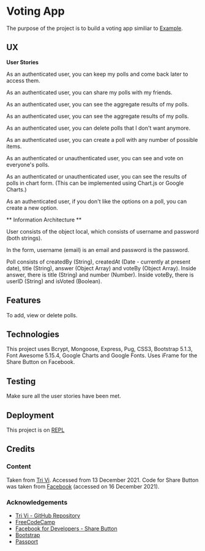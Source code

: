 # Voting App

The purpose of the project is to build a voting app similiar to [Example](https://voting-app.freecodecamp.rocks/).

## UX

**User Stories**

As an authenticated user, you can keep my polls and come back later to access them.

As an authenticated user, you can share my polls with my friends.

As an authenticated user, you can see the aggregate results of my polls.

As an authenticated user, you can see the aggregate results of my polls.

As an authenticated user, you can delete polls that I don't want anymore.

As an authenticated user, you can create a poll with any number of possible items.

As an authenticated or unauthenticated user, you can see and vote on everyone's polls.

As an authenticated or unauthenticated user, you can see the results of polls in chart form.  (This can be implemented using Chart.js or Google Charts.)

As an authenticated user, if you don't like the options on a poll, you can create a new option.

** Information Architecture **

User consists of the object local, which consists of username and password (both strings).

In the form, username (email) is an email and password is the password.

Poll consists of createdBy (String), createdAt (Date - currently at present date), title (String), answer (Object Array) and voteBy (Object Array).  Inside answer, there is title (String) and number (Number).  Inside voteBy, there is userID (String) and isVoted (Boolean).

## Features

To add, view or delete polls.

## Technologies

This project uses Bcrypt, Mongoose, Express, Pug, CSS3, Bootstrap 5.1.3, Font Awesome 5.15.4, Google Charts and Google Fonts.  Uses iFrame for the Share Button on Facebook.

## Testing

Make sure all the user stories have been met.

## Deployment

This project is on [REPL](https://voting-app.ddxps46.repl.co)

## Credits

### Content

Taken from [Tri Vi](https://github.com/triminhvi).  Accessed from 13 December 2021.  Code for Share Button was taken from [Facebook](https://developers.facebook.com/docs/plugins/share-button) (accessed on 16 December 2021).

### Acknowledgements

- [Tri Vi - GitHub Repository](https://github.com/triminhvi/Voting_App)
- [FreeCodeCamp](https://www.freecodecamp.org)
- [Facebook for Developers - Share Button](https://developers.facebook.com/docs/plugins/share-button)
- [Bootstrap](https://www.getbootstrap.com)
- [Passport](https://www.passportjs.org)

